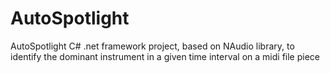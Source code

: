 # AutoSpotlight
AutoSpotlight C# .net framework project, based on NAudio library, to identify the dominant instrument in a given time interval on a midi file piece
